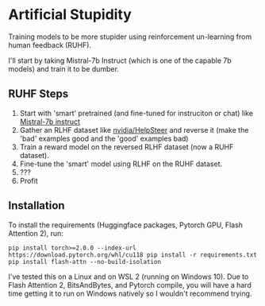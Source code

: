 # Artificial Stupidity

Training models to be more stupider using reinforcement un-learning from human feedback (RUHF).

I'll start by taking Mistral-7b Instruct (which is one of the capable 7b models) and train it to be dumber. 

## RUHF Steps

1. Start with 'smart' pretrained (and fine-tuned for instruciton or chat) like [Mistral-7b instruct](https://huggingface.co/mistralai/Mistral-7B-Instruct-v0.1)
2. Gather an RLHF dataset like [nvidia/HelpSteer](https://huggingface.co/datasets/nvidia/HelpSteer) and reverse it (make the 'bad' examples good and the 'good' examples bad)
3. Train a reward model on the reversed RLHF dataset (now a RUHF dataset).
4. Fine-tune the 'smart' model using RLHF on the RUHF dataset.
5. ???
6. Profit


## Installation

To install the requirements (Huggingface packages, Pytorch GPU, Flash Attention 2), run:

``
pip install torch>=2.0.0 --index-url https://download.pytorch.org/whl/cu118
pip install -r requirements.txt
pip install flash-attn --no-build-isolation
``

I've tested this on a Linux and on WSL 2 (running on Windows 10). Due to Flash Attention 2, BitsAndBytes, and Pytorch compile, you will have a hard time getting it to run on Windows natively so I wouldn't recommend trying. 